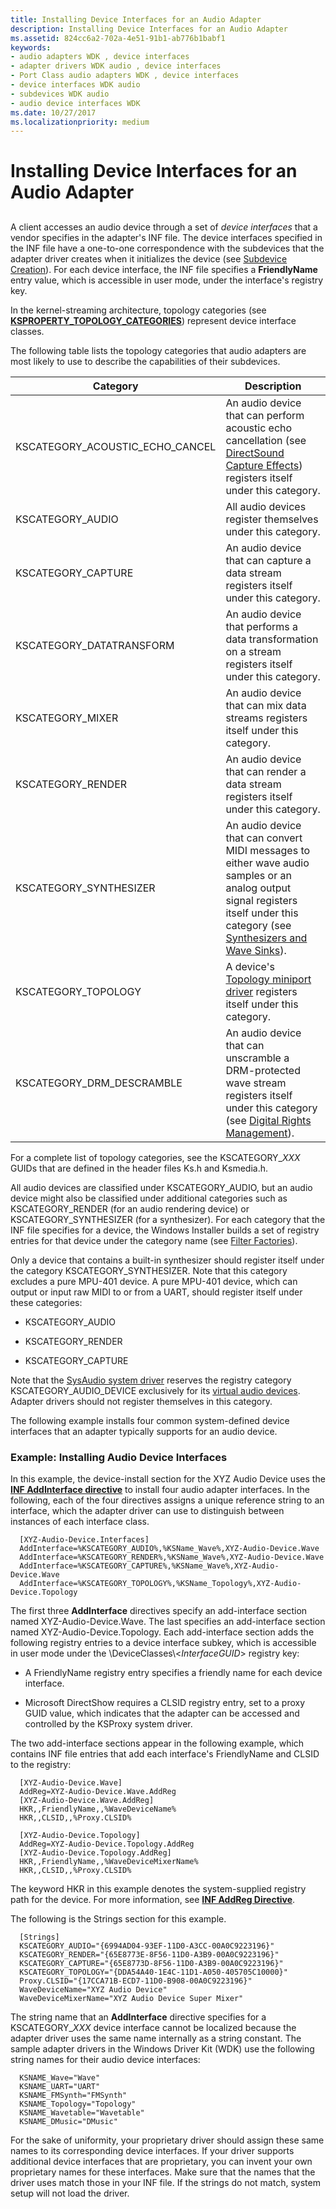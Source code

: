 ```yaml
---
title: Installing Device Interfaces for an Audio Adapter
description: Installing Device Interfaces for an Audio Adapter
ms.assetid: 824cc6a2-702a-4e51-91b1-ab776b1babf1
keywords:
- audio adapters WDK , device interfaces
- adapter drivers WDK audio , device interfaces
- Port Class audio adapters WDK , device interfaces
- device interfaces WDK audio
- subdevices WDK audio
- audio device interfaces WDK
ms.date: 10/27/2017
ms.localizationpriority: medium
---
```


# Installing Device Interfaces for an Audio Adapter


## <span id="installing_device_interfaces_for_an_audio_adapter"></span><span id="INSTALLING_DEVICE_INTERFACES_FOR_AN_AUDIO_ADAPTER"></span>


A client accesses an audio device through a set of *device interfaces* that a vendor specifies in the adapter's INF file. The device interfaces specified in the INF file have a one-to-one correspondence with the subdevices that the adapter driver creates when it initializes the device (see [Subdevice Creation](subdevice-creation.md)). For each device interface, the INF file specifies a **FriendlyName** entry value, which is accessible in user mode, under the interface's registry key.

In the kernel-streaming architecture, topology categories (see [**KSPROPERTY\_TOPOLOGY\_CATEGORIES**](https://docs.microsoft.com/windows-hardware/drivers/stream/ksproperty-topology-categories)) represent device interface classes.

The following table lists the topology categories that audio adapters are most likely to use to describe the capabilities of their subdevices.

|Category|Description|
|--- |--- |
|KSCATEGORY_ACOUSTIC_ECHO_CANCEL|An audio device that can perform acoustic echo cancellation (see [DirectSound Capture Effects](directsound-capture-effects.md)) registers itself under this category.|
|KSCATEGORY_AUDIO|All audio devices register themselves under this category.|
|KSCATEGORY_CAPTURE|An audio device that can capture a data stream registers itself under this category.|
|KSCATEGORY_DATATRANSFORM|An audio device that performs a data transformation on a stream registers itself under this category.|
|KSCATEGORY_MIXER|An audio device that can mix data streams registers itself under this category.|
|KSCATEGORY_RENDER|An audio device that can render a data stream registers itself under this category.|
|KSCATEGORY_SYNTHESIZER|An audio device that can convert MIDI messages to either wave audio samples or an analog output signal registers itself under this category (see [Synthesizers and Wave Sinks](synthesizers-and-wave-sinks.md)).|
|KSCATEGORY_TOPOLOGY|A device's [Topology miniport driver](topology-miniport-driver.md) registers itself under this category.|
|KSCATEGORY_DRM_DESCRAMBLE|An audio device that can unscramble a DRM-protected wave stream registers itself under this category (see [Digital Rights Management](digital-rights-management.md)).|


For a complete list of topology categories, see the KSCATEGORY\_*XXX* GUIDs that are defined in the header files Ks.h and Ksmedia.h.

All audio devices are classified under KSCATEGORY\_AUDIO, but an audio device might also be classified under additional categories such as KSCATEGORY\_RENDER (for an audio rendering device) or KSCATEGORY\_SYNTHESIZER (for a synthesizer). For each category that the INF file specifies for a device, the Windows Installer builds a set of registry entries for that device under the category name (see [Filter Factories](filter-factories.md)).

Only a device that contains a built-in synthesizer should register itself under the category KSCATEGORY\_SYNTHESIZER. Note that this category excludes a pure MPU-401 device. A pure MPU-401 device, which can output or input raw MIDI to or from a UART, should register itself under these categories:

-   KSCATEGORY\_AUDIO

-   KSCATEGORY\_RENDER

-   KSCATEGORY\_CAPTURE

Note that the [SysAudio system driver](kernel-mode-wdm-audio-components.md#sysaudio_system_driver) reserves the registry category KSCATEGORY\_AUDIO\_DEVICE exclusively for its [virtual audio devices](virtual-audio-devices.md). Adapter drivers should not register themselves in this category.

The following example installs four common system-defined device interfaces that an adapter typically supports for an audio device.

### <span id="example__installing_audio_device_interfaces"></span><span id="EXAMPLE__INSTALLING_AUDIO_DEVICE_INTERFACES"></span>Example: Installing Audio Device Interfaces

In this example, the device-install section for the XYZ Audio Device uses the [**INF AddInterface directive**](https://docs.microsoft.com/windows-hardware/drivers/install/inf-addinterface-directive) to install four audio adapter interfaces. In the following, each of the four directives assigns a unique reference string to an interface, which the adapter driver can use to distinguish between instances of each interface class.

```inf
  [XYZ-Audio-Device.Interfaces]
  AddInterface=%KSCATEGORY_AUDIO%,%KSName_Wave%,XYZ-Audio-Device.Wave
  AddInterface=%KSCATEGORY_RENDER%,%KSName_Wave%,XYZ-Audio-Device.Wave
  AddInterface=%KSCATEGORY_CAPTURE%,%KSName_Wave%,XYZ-Audio-Device.Wave
  AddInterface=%KSCATEGORY_TOPOLOGY%,%KSName_Topology%,XYZ-Audio-Device.Topology
```

The first three **AddInterface** directives specify an add-interface section named XYZ-Audio-Device.Wave. The last specifies an add-interface section named XYZ-Audio-Device.Topology. Each add-interface section adds the following registry entries to a device interface subkey, which is accessible in user mode under the \\DeviceClasses\\&lt;*InterfaceGUID*&gt; registry key:

-   A FriendlyName registry entry specifies a friendly name for each device interface.

-   Microsoft DirectShow requires a CLSID registry entry, set to a proxy GUID value, which indicates that the adapter can be accessed and controlled by the KSProxy system driver.

The two add-interface sections appear in the following example, which contains INF file entries that add each interface's FriendlyName and CLSID to the registry:

```inf
  [XYZ-Audio-Device.Wave]
  AddReg=XYZ-Audio-Device.Wave.AddReg
  [XYZ-Audio-Device.Wave.AddReg]
  HKR,,FriendlyName,,%WaveDeviceName%
  HKR,,CLSID,,%Proxy.CLSID%

  [XYZ-Audio-Device.Topology]
  AddReg=XYZ-Audio-Device.Topology.AddReg
  [XYZ-Audio-Device.Topology.AddReg]
  HKR,,FriendlyName,,%WaveDeviceMixerName%
  HKR,,CLSID,,%Proxy.CLSID%
```

The keyword HKR in this example denotes the system-supplied registry path for the device. For more information, see [**INF AddReg Directive**](https://docs.microsoft.com/windows-hardware/drivers/install/inf-addreg-directive).

The following is the Strings section for this example.

```inf
  [Strings]
  KSCATEGORY_AUDIO="{6994AD04-93EF-11D0-A3CC-00A0C9223196}"
  KSCATEGORY_RENDER="{65E8773E-8F56-11D0-A3B9-00A0C9223196}"
  KSCATEGORY_CAPTURE="{65E8773D-8F56-11D0-A3B9-00A0C9223196}"
  KSCATEGORY_TOPOLOGY="{DDA54A40-1E4C-11D1-A050-405705C10000}"
  Proxy.CLSID="{17CCA71B-ECD7-11D0-B908-00A0C9223196}"
  WaveDeviceName="XYZ Audio Device"
  WaveDeviceMixerName="XYZ Audio Device Super Mixer"
```

The string name that an **AddInterface** directive specifies for a KSCATEGORY\_*XXX* device interface cannot be localized because the adapter driver uses the same name internally as a string constant. The sample adapter drivers in the Windows Driver Kit (WDK) use the following string names for their audio device interfaces:

```inf
  KSNAME_Wave="Wave"
  KSNAME_UART="UART"
  KSNAME_FMSynth="FMSynth"
  KSNAME_Topology="Topology"
  KSNAME_Wavetable="Wavetable"
  KSNAME_DMusic="DMusic"
```

For the sake of uniformity, your proprietary driver should assign these same names to its corresponding device interfaces. If your driver supports additional device interfaces that are proprietary, you can invent your own proprietary names for these interfaces. Make sure that the names that the driver uses match those in your INF file. If the strings do not match, system setup will not load the driver.

